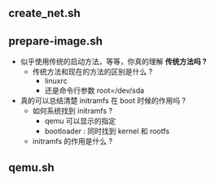 
## create_net.sh


## prepare-image.sh

- 似乎使用传统的启动方法，等等，你真的理解 **传统方法吗 ?**
  - 传统方法和现在的方法的区别是什么 ?
    - linuxrc 
    - 还是命令行参数 root=/dev/sda 
- 真的可以总结清楚 initramfs 在 boot 时候的作用吗 ?
  - 如何系统找到 initramfs ?
      - qemu 可以显示的指定
      - bootloader : 同时找到 kernel 和 rootfs
  - initramfs 的作用是什么 ?

## qemu.sh

